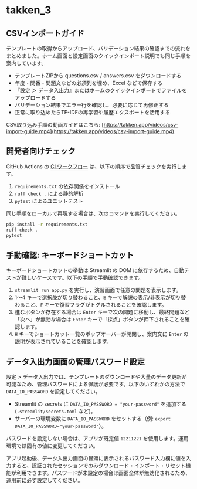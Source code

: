 # takken_3

## CSVインポートガイド

テンプレートの取得からアップロード、バリデーション結果の確認までの流れをまとめました。ホーム画面と設定画面のクイックインポート説明でも同じ手順を案内しています。

- テンプレートZIPから questions.csv / answers.csv をダウンロードする
- 年度・問番・問題文などの必須列を埋め、Excel などで保存する
- 『設定 ＞ データ入出力』またはホームのクイックインポートでファイルをアップロードする
- バリデーション結果でエラー行を確認し、必要に応じて再修正する
- 正常に取り込めたらTF-IDFの再学習や履歴エクスポートを活用する

CSV取り込み手順の動画ガイドはこちら: [https://takken.app/videos/csv-import-guide.mp4](https://takken.app/videos/csv-import-guide.mp4)

## 開発者向けチェック

GitHub Actions の [CI ワークフロー](.github/workflows/ci.yml) は、以下の順序で品質チェックを実行します。

1. `requirements.txt` の依存関係をインストール
2. `ruff check .` による静的解析
3. `pytest` によるユニットテスト

同じ手順をローカルで再現する場合は、次のコマンドを実行してください。

```bash
pip install -r requirements.txt
ruff check .
pytest
```

## 手動確認: キーボードショートカット

キーボードショートカットの挙動は Streamlit の DOM に依存するため、自動テストが難しいケースです。以下の手順で手動確認できます。

1. `streamlit run app.py` を実行し、演習画面で任意の問題を表示します。
2. 1〜4 キーで選択肢が切り替わること、`E` キーで解説の表示/非表示が切り替わること、`F` キーで復習フラグがトグルされることを確認します。
3. 進むボタンが存在する場合は `Enter` キーで次の問題に移動し、最終問題など「次へ」が無効な場合は `Enter` キーで「採点」ボタンが押下されることを確認します。
4. `H` キーでショートカット一覧のポップオーバーが開閉し、案内文に `Enter` の説明が表示されていることを確認します。

## データ入出力画面の管理パスワード設定

設定 > データ入出力では、テンプレートのダウンロードや大量のデータ更新が可能なため、管理パスワードによる保護が必要です。以下のいずれかの方法で `DATA_IO_PASSWORD` を設定してください。

- Streamlit の secrets に `DATA_IO_PASSWORD = "your-password"` を追加する (`.streamlit/secrets.toml` など)。
- サーバーの環境変数に `DATA_IO_PASSWORD` をセットする（例: `export DATA_IO_PASSWORD="your-password"`）。

パスワードを設定しない場合は、アプリが既定値 `12211221` を使用します。運用環境では固有の値に変更してください。

アプリ起動後、データ入出力画面の冒頭に表示されるパスワード入力欄に値を入力すると、認証されたセッションでのみダウンロード・インポート・リセット機能が利用できます。パスワードが未設定の場合は画面全体が無効化されるため、運用前に必ず設定してください。
